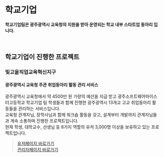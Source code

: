 # 학교기업
**학교기업팀은 광주광역시 교육청의 지원을 받아 운영되는 학교 내부 스타트업 동아리 입니다.**

<br>

## 학교기업이 진행한 프로젝트

### 빛고을직업교육혁신지구
#### 광주광역시 교육청 주관 취업동아리 활동 관리 서비스 <br>
광주광역시 교육청에서 약 4500만 원 가량의 예산을 지급 받고 광주소프트웨어마이스터고등학교 학교기업 팀 학생들과 함께 진행한 광주광역시 13개교 고교 취업동아리 활동들을 관리하는 서비스입니다. <br>
교육청 관계자님, 장학사님과 함께 워크숍 활동을 갖고, 설계부터 개발까지 관계자님들과 계속 소통하며 진행한 프로젝트입니다. <br>
현재 학생, 대학교수, 선생님 등 8가지 역할의 유저 3,000명 이상을 보유하고 있는 프로젝트입니다. <br>
> [유저페이지 바로가기](https://xn--299a9h0c783fmff8wewxc6hq8rfa3165a.com/) <br>
> [관리자페이지 바로가기](https://bitgouel-admin.vercel.app/)
